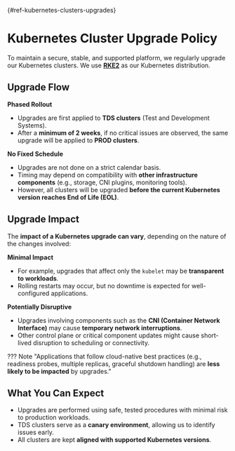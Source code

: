 [](){#ref-kubernetes-clusters-upgrades}
# Kubernetes Cluster Upgrade Policy

To maintain a secure, stable, and supported platform, we regularly upgrade our Kubernetes clusters. We use **[RKE2](https://docs.rke2.io/)** as our Kubernetes distribution.

## Upgrade Flow

**Phased Rollout**

  - Upgrades are first applied to **TDS clusters** (Test and Development Systems).
  - After a **minimum of 2 weeks**, if no critical issues are observed, the same upgrade will be applied to **PROD clusters**.

**No Fixed Schedule**

  - Upgrades are not done on a strict calendar basis.
  - Timing may depend on compatibility with **other infrastructure components** (e.g., storage, CNI plugins, monitoring tools).
  - However, all clusters will be upgraded **before the current Kubernetes version reaches End of Life (EOL)**.

## Upgrade Impact

The **impact of a Kubernetes upgrade can vary**, depending on the nature of the changes involved:

**Minimal Impact**

  - For example, upgrades that affect only the `kubelet` may be **transparent to workloads**.
  - Rolling restarts may occur, but no downtime is expected for well-configured applications.

**Potentially Disruptive**

  - Upgrades involving components such as the **CNI (Container Network Interface)** may cause **temporary network interruptions**.
  - Other control plane or critical component updates might cause short-lived disruption to scheduling or connectivity.

??? Note "Applications that follow cloud-native best practices (e.g., readiness probes, multiple replicas, graceful shutdown handling) are **less likely to be impacted** by upgrades."

## What You Can Expect

- Upgrades are performed using safe, tested procedures with minimal risk to production workloads.
- TDS clusters serve as a **canary environment**, allowing us to identify issues early.
- All clusters are kept **aligned with supported Kubernetes versions**.

